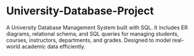 # University-Database-Project
A University Database Management System built with SQL. It includes ER diagrams, relational schema, and SQL queries for managing students, courses, instructors, departments, and grades. Designed to model real-world academic data efficiently.
